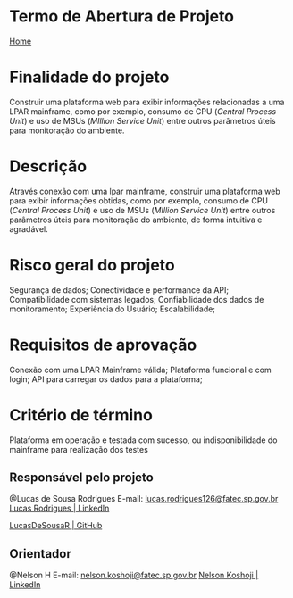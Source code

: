 # Termo de Abertura de Projeto

[Home](Plataforma%20de%20Monitoramento%20de%20Mainframe%20-%20CoreWat%20e8533de08bfa48c68c881bff2691d545.md)

# Finalidade do projeto

Construir uma plataforma web para exibir informações relacionadas a uma LPAR mainframe, como por exemplo, consumo de CPU (*Central Process Unit*) e uso de MSUs (*MIllion Service Unit*) entre outros parâmetros úteis para monitoração do ambiente. 

# Descrição

Através conexão com uma lpar mainframe, construir uma plataforma web para exibir informações obtidas, como por exemplo, consumo de CPU (*Central Process Unit*) e uso de MSUs (*MIllion Service Unit*) entre outros parâmetros úteis para monitoração do ambiente, de forma intuitiva e agradável.

# Risco geral do projeto

Segurança de dados;
Conectividade e performance da API;
Compatibilidade com sistemas legados;
Confiabilidade dos dados de monitoramento;
Experiência do Usuário;
Escalabilidade;

# Requisitos de aprovação

Conexão com uma LPAR Mainframe válida;
Plataforma funcional e com login;
API para carregar os dados para a plataforma;

# Critério de término

Plataforma em operação e testada com sucesso, ou indisponibilidade do mainframe para realização dos testes

## Responsável pelo projeto

@Lucas de Sousa Rodrigues 
E-mail: [lucas.rodrigues126@fatec.sp.gov.br](mailto:lucas.rodrigues126@fatec.sp.gov.br)
[Lucas Rodrigues | LinkedIn](https://www.linkedin.com/in/lucasdesousar/)

[LucasDeSousaR | GitHub](https://github.com/LucasDeSousaR)

## Orientador

@Nelson H 
E-mail: [nelson.koshoji@fatec.sp.gov.br](mailto:nelson.koshoji@fatec.sp.gov.br)
[Nelson Koshoji | LinkedIn](https://www.linkedin.com/in/nelson-koshoji-092580180/)